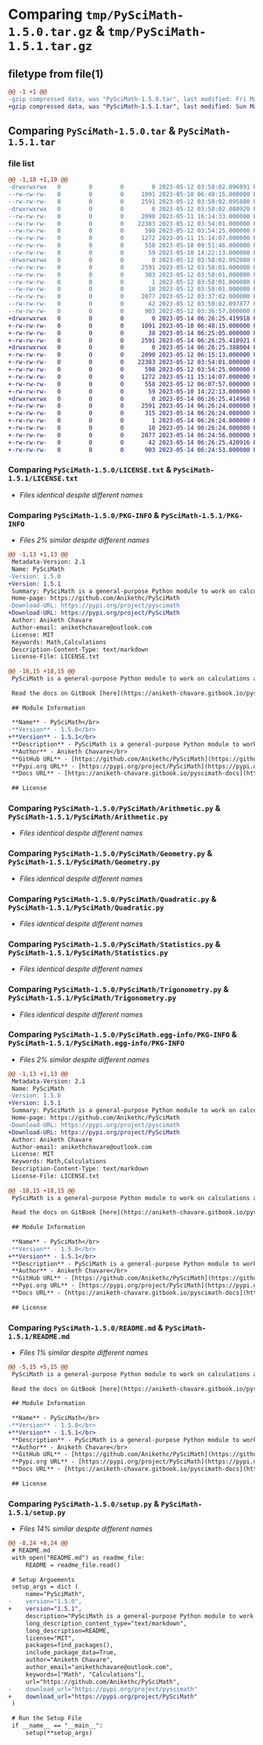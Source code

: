 # Comparing `tmp/PySciMath-1.5.0.tar.gz` & `tmp/PySciMath-1.5.1.tar.gz`

## filetype from file(1)

```diff
@@ -1 +1 @@
-gzip compressed data, was "PySciMath-1.5.0.tar", last modified: Fri May 12 03:58:02 2023, max compression
+gzip compressed data, was "PySciMath-1.5.1.tar", last modified: Sun May 14 06:26:25 2023, max compression
```

## Comparing `PySciMath-1.5.0.tar` & `PySciMath-1.5.1.tar`

### file list

```diff
@@ -1,18 +1,19 @@
-drwxrwxrwx   0        0        0        0 2023-05-12 03:58:02.096891 PySciMath-1.5.0/
--rw-rw-rw-   0        0        0     1091 2023-05-10 06:48:15.000000 PySciMath-1.5.0/LICENSE.txt
--rw-rw-rw-   0        0        0     2591 2023-05-12 03:58:02.095880 PySciMath-1.5.0/PKG-INFO
-drwxrwxrwx   0        0        0        0 2023-05-12 03:58:02.080920 PySciMath-1.5.0/PySciMath/
--rw-rw-rw-   0        0        0     2090 2023-05-11 16:14:33.000000 PySciMath-1.5.0/PySciMath/Arithmetic.py
--rw-rw-rw-   0        0        0    22383 2023-05-12 03:54:01.000000 PySciMath-1.5.0/PySciMath/Geometry.py
--rw-rw-rw-   0        0        0      598 2023-05-12 03:54:25.000000 PySciMath-1.5.0/PySciMath/Quadratic.py
--rw-rw-rw-   0        0        0     1272 2023-05-11 15:14:07.000000 PySciMath-1.5.0/PySciMath/Statistics.py
--rw-rw-rw-   0        0        0      558 2023-05-10 09:51:46.000000 PySciMath-1.5.0/PySciMath/Trigonometry.py
--rw-rw-rw-   0        0        0       59 2023-05-10 14:22:13.000000 PySciMath-1.5.0/PySciMath/__init__.py
-drwxrwxrwx   0        0        0        0 2023-05-12 03:58:02.092080 PySciMath-1.5.0/PySciMath.egg-info/
--rw-rw-rw-   0        0        0     2591 2023-05-12 03:58:01.000000 PySciMath-1.5.0/PySciMath.egg-info/PKG-INFO
--rw-rw-rw-   0        0        0      303 2023-05-12 03:58:01.000000 PySciMath-1.5.0/PySciMath.egg-info/SOURCES.txt
--rw-rw-rw-   0        0        0        1 2023-05-12 03:58:01.000000 PySciMath-1.5.0/PySciMath.egg-info/dependency_links.txt
--rw-rw-rw-   0        0        0       10 2023-05-12 03:58:01.000000 PySciMath-1.5.0/PySciMath.egg-info/top_level.txt
--rw-rw-rw-   0        0        0     2077 2023-05-12 03:37:02.000000 PySciMath-1.5.0/README.md
--rw-rw-rw-   0        0        0       42 2023-05-12 03:58:02.097877 PySciMath-1.5.0/setup.cfg
--rw-rw-rw-   0        0        0      903 2023-05-12 03:36:57.000000 PySciMath-1.5.0/setup.py
+drwxrwxrwx   0        0        0        0 2023-05-14 06:26:25.419918 PySciMath-1.5.1/
+-rw-rw-rw-   0        0        0     1091 2023-05-10 06:48:15.000000 PySciMath-1.5.1/LICENSE.txt
+-rw-rw-rw-   0        0        0       38 2023-05-14 06:25:05.000000 PySciMath-1.5.1/MANIFEST.in
+-rw-rw-rw-   0        0        0     2591 2023-05-14 06:26:25.418921 PySciMath-1.5.1/PKG-INFO
+drwxrwxrwx   0        0        0        0 2023-05-14 06:26:25.388004 PySciMath-1.5.1/PySciMath/
+-rw-rw-rw-   0        0        0     2090 2023-05-12 06:15:13.000000 PySciMath-1.5.1/PySciMath/Arithmetic.py
+-rw-rw-rw-   0        0        0    22383 2023-05-12 03:54:01.000000 PySciMath-1.5.1/PySciMath/Geometry.py
+-rw-rw-rw-   0        0        0      598 2023-05-12 03:54:25.000000 PySciMath-1.5.1/PySciMath/Quadratic.py
+-rw-rw-rw-   0        0        0     1272 2023-05-11 15:14:07.000000 PySciMath-1.5.1/PySciMath/Statistics.py
+-rw-rw-rw-   0        0        0      558 2023-05-12 06:07:57.000000 PySciMath-1.5.1/PySciMath/Trigonometry.py
+-rw-rw-rw-   0        0        0       59 2023-05-10 14:22:13.000000 PySciMath-1.5.1/PySciMath/__init__.py
+drwxrwxrwx   0        0        0        0 2023-05-14 06:26:25.414968 PySciMath-1.5.1/PySciMath.egg-info/
+-rw-rw-rw-   0        0        0     2591 2023-05-14 06:26:24.000000 PySciMath-1.5.1/PySciMath.egg-info/PKG-INFO
+-rw-rw-rw-   0        0        0      315 2023-05-14 06:26:24.000000 PySciMath-1.5.1/PySciMath.egg-info/SOURCES.txt
+-rw-rw-rw-   0        0        0        1 2023-05-14 06:26:24.000000 PySciMath-1.5.1/PySciMath.egg-info/dependency_links.txt
+-rw-rw-rw-   0        0        0       10 2023-05-14 06:26:24.000000 PySciMath-1.5.1/PySciMath.egg-info/top_level.txt
+-rw-rw-rw-   0        0        0     2077 2023-05-14 06:24:56.000000 PySciMath-1.5.1/README.md
+-rw-rw-rw-   0        0        0       42 2023-05-14 06:26:25.420916 PySciMath-1.5.1/setup.cfg
+-rw-rw-rw-   0        0        0      903 2023-05-14 06:24:53.000000 PySciMath-1.5.1/setup.py
```

### Comparing `PySciMath-1.5.0/LICENSE.txt` & `PySciMath-1.5.1/LICENSE.txt`

 * *Files identical despite different names*

### Comparing `PySciMath-1.5.0/PKG-INFO` & `PySciMath-1.5.1/PKG-INFO`

 * *Files 2% similar despite different names*

```diff
@@ -1,13 +1,13 @@
 Metadata-Version: 2.1
 Name: PySciMath
-Version: 1.5.0
+Version: 1.5.1
 Summary: PySciMath is a general-purpose Python module to work on calculations and solve mathmematical and scientific problems.
 Home-page: https://github.com/Anikethc/PySciMath
-Download-URL: https://pypi.org/project/pyscimath
+Download-URL: https://pypi.org/project/PySciMath
 Author: Aniketh Chavare
 Author-email: anikethchavare@outlook.com
 License: MIT
 Keywords: Math,Calculations
 Description-Content-Type: text/markdown
 License-File: LICENSE.txt
 
@@ -18,15 +18,15 @@
 PySciMath is a general-purpose Python module to work on calculations and solve mathematical and scientific problems.
 
 Read the docs on GitBook [here](https://aniketh-chavare.gitbook.io/pyscimath-docs).
 
 ## Module Information
 
 **Name** - PySciMath</br>
-**Version** - 1.5.0</br>
+**Version** - 1.5.1</br>
 **Description** - PySciMath is a general-purpose Python module to work on calculations and solve mathematical and scientific problems.</br>
 **Author** - Aniketh Chavare</br>
 **GitHub URL** - [https://github.com/Anikethc/PySciMath](https://github.com/Anikethc/PySciMath)</br>
 **Pypi.org URL** - [https://pypi.org/project/PySciMath](https://pypi.org/project/PySciMath)</br>
 **Docs URL** - [https://aniketh-chavare.gitbook.io/pyscimath-docs](https://aniketh-chavare.gitbook.io/pyscimath-docs)
 
 ## License
```

### Comparing `PySciMath-1.5.0/PySciMath/Arithmetic.py` & `PySciMath-1.5.1/PySciMath/Arithmetic.py`

 * *Files identical despite different names*

### Comparing `PySciMath-1.5.0/PySciMath/Geometry.py` & `PySciMath-1.5.1/PySciMath/Geometry.py`

 * *Files identical despite different names*

### Comparing `PySciMath-1.5.0/PySciMath/Quadratic.py` & `PySciMath-1.5.1/PySciMath/Quadratic.py`

 * *Files identical despite different names*

### Comparing `PySciMath-1.5.0/PySciMath/Statistics.py` & `PySciMath-1.5.1/PySciMath/Statistics.py`

 * *Files identical despite different names*

### Comparing `PySciMath-1.5.0/PySciMath/Trigonometry.py` & `PySciMath-1.5.1/PySciMath/Trigonometry.py`

 * *Files identical despite different names*

### Comparing `PySciMath-1.5.0/PySciMath.egg-info/PKG-INFO` & `PySciMath-1.5.1/PySciMath.egg-info/PKG-INFO`

 * *Files 2% similar despite different names*

```diff
@@ -1,13 +1,13 @@
 Metadata-Version: 2.1
 Name: PySciMath
-Version: 1.5.0
+Version: 1.5.1
 Summary: PySciMath is a general-purpose Python module to work on calculations and solve mathmematical and scientific problems.
 Home-page: https://github.com/Anikethc/PySciMath
-Download-URL: https://pypi.org/project/pyscimath
+Download-URL: https://pypi.org/project/PySciMath
 Author: Aniketh Chavare
 Author-email: anikethchavare@outlook.com
 License: MIT
 Keywords: Math,Calculations
 Description-Content-Type: text/markdown
 License-File: LICENSE.txt
 
@@ -18,15 +18,15 @@
 PySciMath is a general-purpose Python module to work on calculations and solve mathematical and scientific problems.
 
 Read the docs on GitBook [here](https://aniketh-chavare.gitbook.io/pyscimath-docs).
 
 ## Module Information
 
 **Name** - PySciMath</br>
-**Version** - 1.5.0</br>
+**Version** - 1.5.1</br>
 **Description** - PySciMath is a general-purpose Python module to work on calculations and solve mathematical and scientific problems.</br>
 **Author** - Aniketh Chavare</br>
 **GitHub URL** - [https://github.com/Anikethc/PySciMath](https://github.com/Anikethc/PySciMath)</br>
 **Pypi.org URL** - [https://pypi.org/project/PySciMath](https://pypi.org/project/PySciMath)</br>
 **Docs URL** - [https://aniketh-chavare.gitbook.io/pyscimath-docs](https://aniketh-chavare.gitbook.io/pyscimath-docs)
 
 ## License
```

### Comparing `PySciMath-1.5.0/README.md` & `PySciMath-1.5.1/README.md`

 * *Files 1% similar despite different names*

```diff
@@ -5,15 +5,15 @@
 PySciMath is a general-purpose Python module to work on calculations and solve mathematical and scientific problems.
 
 Read the docs on GitBook [here](https://aniketh-chavare.gitbook.io/pyscimath-docs).
 
 ## Module Information
 
 **Name** - PySciMath</br>
-**Version** - 1.5.0</br>
+**Version** - 1.5.1</br>
 **Description** - PySciMath is a general-purpose Python module to work on calculations and solve mathematical and scientific problems.</br>
 **Author** - Aniketh Chavare</br>
 **GitHub URL** - [https://github.com/Anikethc/PySciMath](https://github.com/Anikethc/PySciMath)</br>
 **Pypi.org URL** - [https://pypi.org/project/PySciMath](https://pypi.org/project/PySciMath)</br>
 **Docs URL** - [https://aniketh-chavare.gitbook.io/pyscimath-docs](https://aniketh-chavare.gitbook.io/pyscimath-docs)
 
 ## License
```

### Comparing `PySciMath-1.5.0/setup.py` & `PySciMath-1.5.1/setup.py`

 * *Files 14% similar despite different names*

```diff
@@ -8,24 +8,24 @@
 # README.md
 with open("README.md") as readme_file:
     README = readme_file.read()
 
 # Setup Arguements
 setup_args = dict (
     name="PySciMath",
-    version="1.5.0",
+    version="1.5.1",
     description="PySciMath is a general-purpose Python module to work on calculations and solve mathmematical and scientific problems.",
     long_description_content_type="text/markdown",
     long_description=README,
     license="MIT",
     packages=find_packages(),
     include_package_data=True,
     author="Aniketh Chavare",
     author_email="anikethchavare@outlook.com",
     keywords=["Math", "Calculations"],
     url="https://github.com/Anikethc/PySciMath",
-    download_url="https://pypi.org/project/pyscimath"
+    download_url="https://pypi.org/project/PySciMath"
 )
 
 # Run the Setup File
 if __name__ == "__main__":
     setup(**setup_args)
```

